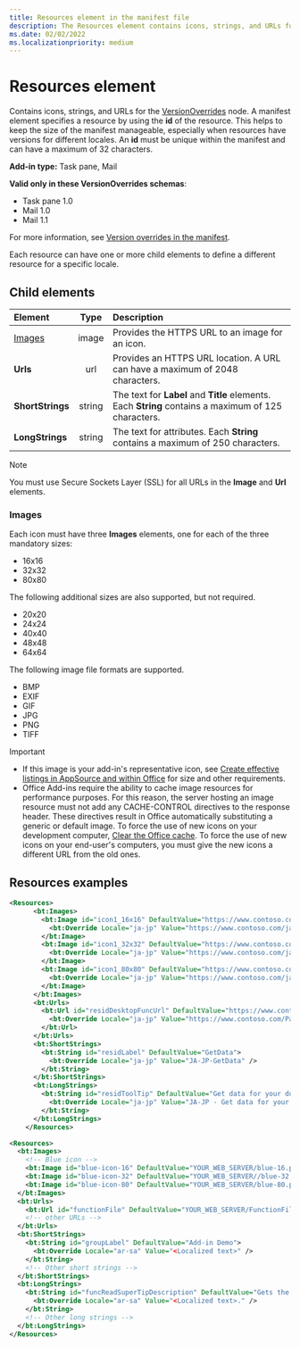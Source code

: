 ```yaml
---
title: Resources element in the manifest file
description: The Resources element contains icons, strings, and URLs for the VersionOverrides node.
ms.date: 02/02/2022
ms.localizationpriority: medium
---
```


# Resources element

Contains icons, strings, and URLs for the [VersionOverrides](versionoverrides.md) node. A manifest element specifies a resource by using the **id** of the resource. This helps to keep the size of the manifest manageable, especially when resources have versions for different locales. An **id** must be unique within the manifest and can have a maximum of 32 characters.

**Add-in type:** Task pane, Mail

**Valid only in these VersionOverrides schemas**:

- Task pane 1.0
- Mail 1.0
- Mail 1.1

For more information, see [Version overrides in the manifest](/office/dev/add-ins/develop/add-in-manifests#version-overrides-in-the-manifest).

Each resource can have one or more **<Override>** child elements to define a different resource for a specific locale.

## Child elements

|  Element |  Type  |  Description  |
|:-----|:-----:|:-----|
|  [Images](#images)            |  image   |  Provides the HTTPS URL to an image for an icon. |
|  **Urls**                |  url     |  Provides an HTTPS URL location. A URL can have a maximum of 2048 characters. |
|  **ShortStrings** |  string  |  The text for **Label** and **Title** elements. Each **String** contains a maximum of 125 characters.|
|  **LongStrings**  |  string  | The text for **<Description>** attributes. Each **String** contains a maximum of 250 characters.|

> [!NOTE]
> You must use Secure Sockets Layer (SSL) for all URLs in the **Image** and **Url** elements.

### Images

Each icon must have three **Images** elements, one for each of the three mandatory sizes:

- 16x16
- 32x32
- 80x80

The following additional sizes are also supported, but not required.

- 20x20
- 24x24
- 40x40
- 48x48
- 64x64

The following image file formats are supported.

- BMP
- EXIF
- GIF
- JPG
- PNG
- TIFF

> [!IMPORTANT]
>
> - If this image is your add-in's representative icon, see [Create effective listings in AppSource and within Office](/office/dev/store/create-effective-office-store-listings#create-an-icon-for-your-add-in) for size and other requirements.
> - Office Add-ins require the ability to cache image resources for performance purposes. For this reason, the server hosting an image resource must not add any CACHE-CONTROL directives to the response header. These directives result in Office automatically substituting a generic or default image. To force the use of new icons on your development computer, [Clear the Office cache](/office/dev/add-ins/testing/clear-cache). To force the use of new icons on your end-user's computers, you must give the new icons a different URL from the old ones.

## Resources examples

```XML
<Resources>
      <bt:Images>
        <bt:Image id="icon1_16x16" DefaultValue="https://www.contoso.com/icon_default.png">
          <bt:Override Locale="ja-jp" Value="https://www.contoso.com/ja-jp16-icon_default.png" />
        </bt:Image>
        <bt:Image id="icon1_32x32" DefaultValue="https://www.contoso.com/icon_default.png">
          <bt:Override Locale="ja-jp" Value="https://www.contoso.com/ja-jp32-icon_default.png" />
        </bt:Image>
        <bt:Image id="icon1_80x80" DefaultValue="https://www.contoso.com/icon_default.png">
          <bt:Override Locale="ja-jp" Value="https://www.contoso.com/ja-jp80-icon_default.png" />
        </bt:Image>
      </bt:Images>
      <bt:Urls>
        <bt:Url id="residDesktopFuncUrl" DefaultValue="https://www.contoso.com/Pages/Home.aspx">
          <bt:Override Locale="ja-jp" Value="https://www.contoso.com/Pages/Home.aspx" />
        </bt:Url>
      </bt:Urls>
      <bt:ShortStrings>
        <bt:String id="residLabel" DefaultValue="GetData">
          <bt:Override Locale="ja-jp" Value="JA-JP-GetData" />
        </bt:String>
      </bt:ShortStrings>
      <bt:LongStrings>
        <bt:String id="residToolTip" DefaultValue="Get data for your document.">
          <bt:Override Locale="ja-jp" Value="JA-JP - Get data for your document." />
        </bt:String>
      </bt:LongStrings>
    </Resources>
```

```xml
<Resources>
  <bt:Images>
    <!-- Blue icon -->
    <bt:Image id="blue-icon-16" DefaultValue="YOUR_WEB_SERVER/blue-16.png"/>
    <bt:Image id="blue-icon-32" DefaultValue="YOUR_WEB_SERVER//blue-32.png"/>
    <bt:Image id="blue-icon-80" DefaultValue="YOUR_WEB_SERVER/blue-80.png"/>
  </bt:Images>
  <bt:Urls>
    <bt:Url id="functionFile" DefaultValue="YOUR_WEB_SERVER/FunctionFile/Functions.html"/>
    <!-- other URLs -->
  </bt:Urls>
  <bt:ShortStrings>
    <bt:String id="groupLabel" DefaultValue="Add-in Demo">
      <bt:Override Locale="ar-sa" Value="<Localized text>" />
    </bt:String>
    <!-- Other short strings -->
  </bt:ShortStrings>
  <bt:LongStrings>
    <bt:String id="funcReadSuperTipDescription" DefaultValue="Gets the subject of the message or appointment.">
      <bt:Override Locale="ar-sa" Value="<Localized text>." />
    </bt:String>
    <!-- Other long strings -->
  </bt:LongStrings>
</Resources>
```
